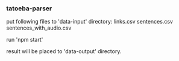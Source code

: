 ### tatoeba-parser

put following files to 'data-input' directory:
links.csv
sentences.csv
sentences_with_audio.csv

run 'npm start'

result will be placed to 'data-output' directory.
